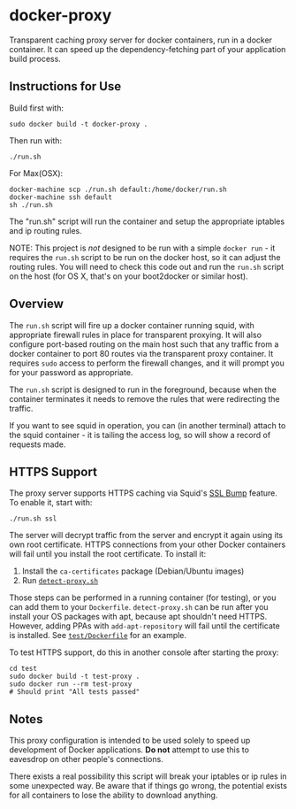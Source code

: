 # docker-proxy

Transparent caching proxy server for docker containers, run in a docker
container. It can speed up the dependency-fetching part of your application
build process.

## Instructions for Use

Build first with:

```
sudo docker build -t docker-proxy .
```

Then run with:

```
./run.sh
```

For Max(OSX):
```
docker-machine scp ./run.sh default:/home/docker/run.sh
docker-machine ssh default
sh ./run.sh
```

The "run.sh" script will run the container and setup the appropriate iptables
and ip routing rules.

NOTE: This project is _not_ designed to be run with a simple `docker run` - it
requires the `run.sh` script to be run on the docker host, so it can adjust the
routing rules. You will need to check this code out
and run the `run.sh` script on the host (for OS X, that's on your boot2docker or
similar host).

## Overview

The `run.sh` script will fire up a docker container running squid, with
appropriate firewall rules in place for transparent proxying. It will also
configure port-based routing on the main host such that any traffic from a
docker container to port 80 routes via the transparent proxy container. It
requires `sudo` access to perform the firewall changes, and it will prompt you
for your password as appropriate.

The `run.sh` script is designed to run in the foreground, because when the
container terminates it needs to remove the rules that were redirecting the
traffic.

If you want to see squid in operation, you can (in another terminal) attach
to the squid container - it is tailing the access log, so will show a record
of requests made.

## HTTPS Support

The proxy server supports HTTPS caching via Squid's [SSL Bump] feature. To
enable it, start with:

```
./run.sh ssl
```

The server will decrypt traffic from the server and encrypt it again using its
own root certificate. HTTPS connections from your other Docker containers will
fail until you install the root certificate. To install it:

 1. Install the `ca-certificates` package (Debian/Ubuntu images)
 2. Run [`detect-proxy.sh`]

Those steps can be performed in a running container (for testing), or you can
add them to your `Dockerfile`. `detect-proxy.sh` can be run after you install
your OS packages with apt, because apt shouldn't need HTTPS. However, adding
PPAs with `add-apt-repository` will fail until the certificate is installed. See
[`test/Dockerfile`] for an example.

To test HTTPS support, do this in another console after starting the proxy:

```
cd test
sudo docker build -t test-proxy .
sudo docker run --rm test-proxy
# Should print "All tests passed"
```

[SSL Bump]: http://wiki.squid-cache.org/Features/SslBump
[`detect-proxy.sh`]: test/detect-proxy.sh
[`test/Dockerfile`]: test/Dockerfile

## Notes

This proxy configuration is intended to be used solely to speed
up development of Docker applications. **Do not** attempt to use this to
eavesdrop on other people's connections.

There exists a real possibility this script will break your iptables or ip
rules in some unexpected way. Be aware that if things go wrong, the potential
exists for all containers to lose the ability to download anything.
